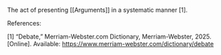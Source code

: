
The act of presenting [[Arguments]] in a systematic manner [1]. 

References:

[1]  “Debate,” Merriam-Webster.com Dictionary, Merriam-Webster, 2025. [Online]. Available: https://www.merriam-webster.com/dictionary/debate